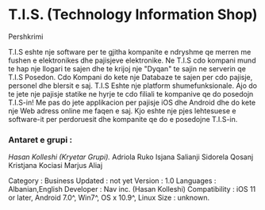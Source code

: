 # T.I.S. (Technology Information Shop)

Pershkrimi


T.I.S eshte nje software per te gjitha kompanite e ndryshme qe merren me fushen e elektronikes dhe pajisjeve elektronike. 
Ne T.I.S cdo kompani mund te hap nje llogari te sajen dhe te krijoj nje "Dyqan" te sajin ne serverin qe T.I.S Posedon.
Cdo Kompani do kete nje Databaze te sajen per cdo pajisje, personel dhe blersit e saj.
T.I.S Eshte nje platform shumefunksionale.
Ajo do te jete  nje pajisje statike ne hyrje te cdo filiali te kompanive qe do posedojn T.I.S-in!
Me pas do jete applikacion per pajisje iOS dhe Android dhe do kete nje Web adress online me faqen e saj.
Kjo eshte nje pjes lehtesuese e software-it per perdoruesit dhe kompanite qe do e posedojne T.I.S-in.

### Antaret e grupi : 
*Hasan Kolleshi (Kryetar Grupi).*
Adriola Ruko
Isjana Salianji
Sidorela Qosanj
Kristjana Kociasi
Marjus Aliaj    

Category : Business Updated : not yet Version : 1.0 Languages : Albanian,English
Developer : Nav inc. (Hasan Kolleshi) 
Compatibility : iOS 11 or later, Android 7.0^, Win7^, OS x 10.9^, Linux Size : unknown.
